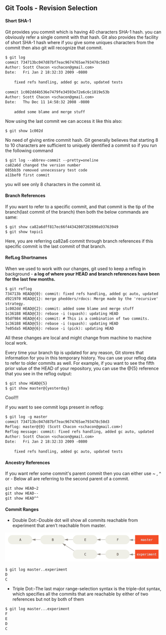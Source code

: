 ## Git Tools - Revision Selection

#### Short SHA-1
Git provides you commit which is having 40 characters SHA-1 hash. you can obviously refer a single commit with that hash.
Git also provides the facility of short SHA-1 hash where if you give some uniques characters from the commit then also git will recognize that commit.

```text
$ git log
commit 734713bc047d87bf7eac9674765ae793478c50d3
Author: Scott Chacon <schacon@gmail.com>
Date:   Fri Jan 2 18:32:33 2009 -0800

    fixed refs handling, added gc auto, updated tests

commit 1c002dd4b536e7479fe34593e72e6c6c1819e53b
Author: Scott Chacon <schacon@gmail.com>
Date:   Thu Dec 11 14:58:32 2008 -0800

    added some blame and merge stuff
```

Now using the last commit we can access it like this also:
```text
$ git show 1c002d
```

No need of giving entire commit hash.
Git generally believes that starting 8 to 10 characters are sufficient to uniquely identified a commit so if you run the following command
```text
$ git log --abbrev-commit --pretty=oneline
ca82a6d changed the version number
085bb3b removed unnecessary test code
a11bef0 first commit
```

you will see only 8 characters in the commit id.

#### Branch References
If you want to refer to a specific commit, and that commit is the tip of the branch(last commit of the branch) then both the below commands are same:
```text
$ git show ca82a6dff817ec66f44342007202690a93763949
$ git show topic1
```

Here, you are referring ca82a6 commit through branch references if this specific commit is the last commit of that branch.

#### RefLog Shortnames
When we used to work with our changes, git used to keep a reflog in background - **a log of where your HEAD and branch references have been for the last few months.**

```text
$ git reflog
734713b HEAD@{0}: commit: fixed refs handling, added gc auto, updated
d921970 HEAD@{1}: merge phedders/rdocs: Merge made by the 'recursive' strategy.
1c002dd HEAD@{2}: commit: added some blame and merge stuff
1c36188 HEAD@{3}: rebase -i (squash): updating HEAD
95df984 HEAD@{4}: commit: # This is a combination of two commits.
1c36188 HEAD@{5}: rebase -i (squash): updating HEAD
7e05da5 HEAD@{6}: rebase -i (pick): updating HEAD
```

All these changes are local and might change from machine to machine local work.

Every time your branch tip is updated for any reason, Git stores that information for you in this temporary history. You can use your reflog data to refer to older commits as well. For example, if you want to see the fifth prior value of the HEAD of your repository, you can use the @{5} reference that you see in the reflog output:
```text
$ git show HEAD@{5}
$ git show master@{yesterday}
```

Cool!!!

if you want to see commit logs present in reflog:
```text
$ git log -g master
commit 734713bc047d87bf7eac9674765ae793478c50d3
Reflog: master@{0} (Scott Chacon <schacon@gmail.com>)
Reflog message: commit: fixed refs handling, added gc auto, updated
Author: Scott Chacon <schacon@gmail.com>
Date:   Fri Jan 2 18:32:33 2009 -0800

    fixed refs handling, added gc auto, updated tests
```

#### Ancestry References
If you want refer some commit's parent commit then you can either use ~ , ^ or -
Below all are referring to the second parent of a commit.
```text
git show HEAD~2
git show HEAD--
git show HEAD^^
```

#### Commit Ranges
* Double Dot:-Double dot will show all commits reachable from experiment that aren’t reachable from master.

![](../images/double-dot.png)

```text
$ git log master..experiment
D
C
```

* Triple Dot:-The last major range-selection syntax is the triple-dot syntax, which specifies all the commits that are reachable by either of two references but not by both of them

```text
$ git log master...experiment
F
E
D
C
```